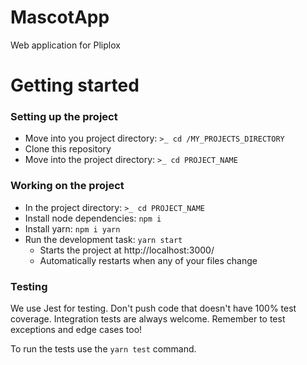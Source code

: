 # MascotApp

Web application for Pliplox

# Getting started

### Setting up the project 

* Move into you project directory: `>_ cd /MY_PROJECTS_DIRECTORY`
* Clone this repository
* Move into the project directory: `>_ cd PROJECT_NAME`

### Working on the project

* In the project directory: `>_ cd PROJECT_NAME`
* Install node dependencies: `npm i`
* Install yarn: `npm i yarn`
* Run the development task: `yarn start`
	* Starts the project at http://localhost:3000/
	* Automatically restarts when any of your files change

### Testing

We use Jest for testing. Don't push code that doesn't have 100% test coverage.
Integration tests are always welcome. Remember to test exceptions and edge cases too!

To run the tests use the `yarn test` command.
